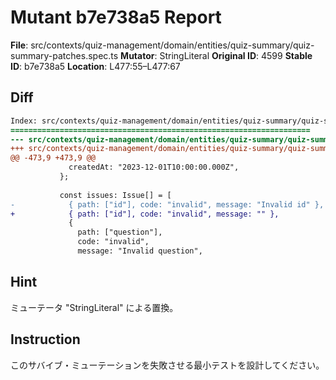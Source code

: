 # Mutant b7e738a5 Report

**File**: src/contexts/quiz-management/domain/entities/quiz-summary/quiz-summary-patches.spec.ts
**Mutator**: StringLiteral
**Original ID**: 4599
**Stable ID**: b7e738a5
**Location**: L477:55–L477:67

## Diff

```diff
Index: src/contexts/quiz-management/domain/entities/quiz-summary/quiz-summary-patches.spec.ts
===================================================================
--- src/contexts/quiz-management/domain/entities/quiz-summary/quiz-summary-patches.spec.ts	original
+++ src/contexts/quiz-management/domain/entities/quiz-summary/quiz-summary-patches.spec.ts	mutated #4599
@@ -473,9 +473,9 @@
             createdAt: "2023-12-01T10:00:00.000Z",
           };
 
           const issues: Issue[] = [
-            { path: ["id"], code: "invalid", message: "Invalid id" },
+            { path: ["id"], code: "invalid", message: "" },
             {
               path: ["question"],
               code: "invalid",
               message: "Invalid question",
```

## Hint

ミューテータ "StringLiteral" による置換。

## Instruction

このサバイブ・ミューテーションを失敗させる最小テストを設計してください。
